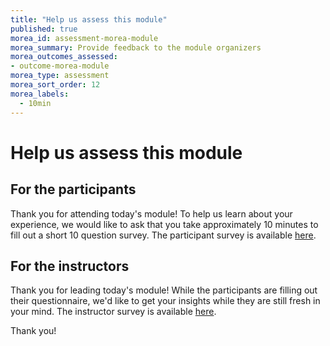 ```yaml
---
title: "Help us assess this module"
published: true
morea_id: assessment-morea-module
morea_summary: Provide feedback to the module organizers
morea_outcomes_assessed:
- outcome-morea-module
morea_type: assessment
morea_sort_order: 12
morea_labels:
  - 10min
---
```


# Help us assess this module

## For the participants

Thank you for attending today's module! To help us learn about your experience, we would like to ask that you take approximately 10 minutes to fill out a short 10 question survey. The participant survey is available [here](https://forms.gle/MkMVujdc6PVN6Hmo7).

## For the instructors

Thank you for leading today's module! While the participants are filling out their questionnaire, we'd like to get your insights while they are still fresh in your mind.  The instructor survey is available [here](https://forms.gle/msK4nLtvwiSvbZxv7).

Thank you!
